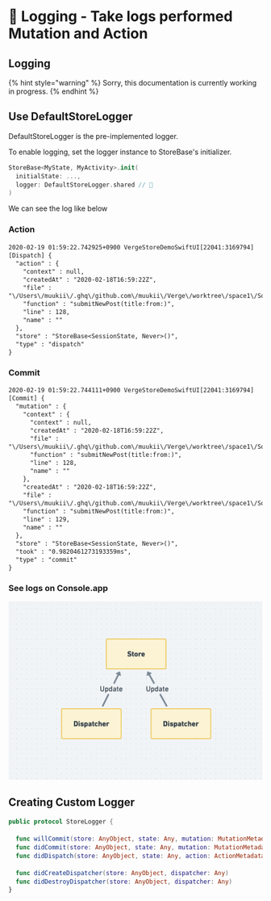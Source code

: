 # 🔭 Logging - Take logs performed Mutation and Action

## Logging

{% hint style="warning" %}
Sorry, this documentation is currently working in progress.
{% endhint %}

## Use DefaultStoreLogger

DefaultStoreLogger is the pre-implemented logger.

To enable logging, set the logger instance to StoreBase's initializer.

```swift
StoreBase<MyState, MyActivity>.init(
  initialState: ...,
  logger: DefaultStoreLogger.shared // 🤩
)
```

We can see the log like below

### Action

```text
2020-02-19 01:59:22.742925+0900 VergeStoreDemoSwiftUI[22041:3169794] [Dispatch] {
  "action" : {
    "context" : null,
    "createdAt" : "2020-02-18T16:59:22Z",
    "file" : "\/Users\/muukii\/.ghq\/github.com\/muukii\/Verge\/worktree\/space1\/Sources\/VergeStoreDemoSwiftUI\/Session.swift",
    "function" : "submitNewPost(title:from:)",
    "line" : 128,
    "name" : ""
  },
  "store" : "StoreBase<SessionState, Never>()",
  "type" : "dispatch"
}
```

### Commit

```text
2020-02-19 01:59:22.744111+0900 VergeStoreDemoSwiftUI[22041:3169794] [Commit] {
  "mutation" : {
    "context" : {
      "context" : null,
      "createdAt" : "2020-02-18T16:59:22Z",
      "file" : "\/Users\/muukii\/.ghq\/github.com\/muukii\/Verge\/worktree\/space1\/Sources\/VergeStoreDemoSwiftUI\/Session.swift",
      "function" : "submitNewPost(title:from:)",
      "line" : 128,
      "name" : ""
    },
    "createdAt" : "2020-02-18T16:59:22Z",
    "file" : "\/Users\/muukii\/.ghq\/github.com\/muukii\/Verge\/worktree\/space1\/Sources\/VergeStoreDemoSwiftUI\/Session.swift",
    "function" : "submitNewPost(title:from:)",
    "line" : 129,
    "name" : ""
  },
  "store" : "StoreBase<SessionState, Never>()",
  "took" : "0.9820461273193359ms",
  "type" : "commit"
}
```

### See logs on Console.app

![](../.gitbook/assets/image%20%285%29.png)

## Creating Custom Logger

```swift
public protocol StoreLogger {
  
  func willCommit(store: AnyObject, state: Any, mutation: MutationMetadata)
  func didCommit(store: AnyObject, state: Any, mutation: MutationMetadata, time: CFTimeInterval)
  func didDispatch(store: AnyObject, state: Any, action: ActionMetadata)
  
  func didCreateDispatcher(store: AnyObject, dispatcher: Any)
  func didDestroyDispatcher(store: AnyObject, dispatcher: Any)
}
```

